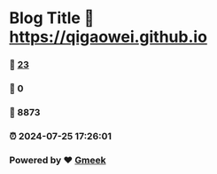 # Blog Title :link: https://qigaowei.github.io 
### :page_facing_up: [23](https://qigaowei.github.io/tag.html) 
### :speech_balloon: 0 
### :hibiscus: 8873 
### :alarm_clock: 2024-07-25 17:26:01 
### Powered by :heart: [Gmeek](https://github.com/Meekdai/Gmeek)
